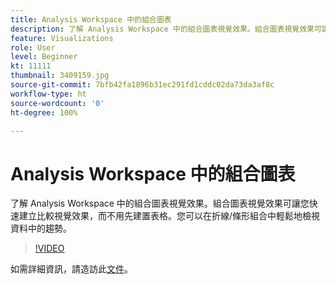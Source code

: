 ```yaml
---
title: Analysis Workspace 中的組合圖表
description: 了解 Analysis Workspace 中的組合圖表視覺效果。組合圖表視覺效果可讓您快速建立比較視覺效果，而不用先建置表格。您可以在折線/條形組合中輕鬆地檢視資料中的趨勢。
feature: Visualizations
role: User
level: Beginner
kt: 11111
thumbnail: 3409159.jpg
source-git-commit: 7bfb42fa1896b31ec291fd1cddc02da73da3af8c
workflow-type: ht
source-wordcount: '0'
ht-degree: 100%

---
```



# Analysis Workspace 中的組合圖表

了解 Analysis Workspace 中的組合圖表視覺效果。組合圖表視覺效果可讓您快速建立比較視覺效果，而不用先建置表格。您可以在折線/條形組合中輕鬆地檢視資料中的趨勢。

>[!VIDEO](https://video.tv.adobe.com/v/3409159/?quality=12&learn=on)

如需詳細資訊，請造訪此[文件](https://experienceleague.adobe.com/docs/analytics/analyze/analysis-workspace/visualizations/combo-charts.html)。
